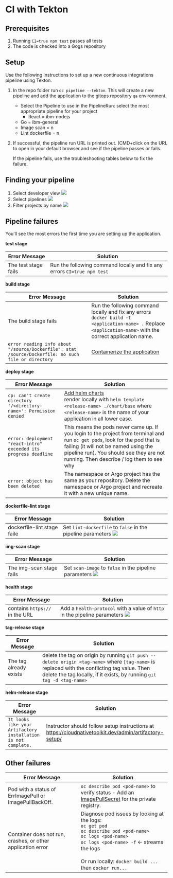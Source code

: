 # CI with Tekton

## Prerequisites

1. Running `CI=true npm test` passes all tests
1. The code is checked into a Gogs repository

## Setup

Use the following instructions to set up a new continuous integrations pipeline using Tekton.

1. In the repo folder run `oc pipeline --tekton`. This will create a new pipeline and add the application to the gitops repository `qa` environment.
   - Select the Pipeline to use in the PipelineRun: select the most appropriate pipeline for your project
     - React = ibm-nodejs
   - Go = ibm-general
   - Image scan = n
   - Lint dockerfile = n
1. If successful, the pipeline run URL is printed out. (CMD+click on the URL to open in your default browser and see if the pipeline passes or fails.

   If the pipeline fails, use the troubleshooting tables below to fix the failure.

## Finding your pipeline

1. Select developer view
   ![](./developer-view.png)
1. Select pipelines
   ![](./developer-pipelines.png)
1. Filter projects by name
   ![](./developer-projects.png)

## Pipeline failures

You'll see the most errors the first time you are setting up the application.

**test stage**

| Error Message        | Solution                                                                |
| -------------------- | ----------------------------------------------------------------------- |
| The test stage fails | Run the following command locally and fix any errors `CI=true npm test` |

**build stage**

| Error Message                                                                                       | Solution                                                                                                                                                    |
| --------------------------------------------------------------------------------------------------- | ----------------------------------------------------------------------------------------------------------------------------------------------------------- |
| The build stage fails                                                                               | Run the following command locally and fix any errors `docker build -t <application-name> .` Replace `<application-name>` with the correct application name. |
| `error reading info about "/source/Dockerfile": stat /source/Dockerfile: no such file or directory` | [Containerize the application](../react/docker.md)                                                                                                          |

**deploy stage**

| Error Message                                                       | Solution                                                                                                                                                                                                                                                     |
| ------------------------------------------------------------------- | ------------------------------------------------------------------------------------------------------------------------------------------------------------------------------------------------------------------------------------------------------------ |
| `cp: can't create directory '/<directory-name>': Permission denied` | [Add helm charts](../helm) <br> render locally with `helm template <release-name> ./chart/base` where `<release-name>` is the name of your application in all lower case.                                                                                    |
| `error: deployment "react-intro" exceeded its progress deadline`    | This means the pods never came up. If you login to the project from terminal and run `oc get pods`, look for the pod that is failing (it will not be named using the pipeline run). You should see they are not running. Then describe / log them to see why |
| `error: object has been deleted`                                    | The namespace or Argo project has the same as your repository. Delete the namespace or Argo project and recreate it with a new unique name.                                                                                                                  |

**dockerfile-lint stage**

| Error Message               | Solution                                                                                   |
| --------------------------- | ------------------------------------------------------------------------------------------ |
| dockerfile-lint stage faile | Set `lint-dockerfile` to `false` in the pipeline parameters ![](./pipeline-parameters.png) |

**img-scan stage**

| Error Message            | Solution                                                                              |
| ------------------------ | ------------------------------------------------------------------------------------- |
| The img-scan stage fails | Set `scan-image` to `false` in the pipeline parameters ![](./pipeline-parameters.png) |

**health stage**

| Error Message                  | Solution                                                                                                 |
| ------------------------------ | -------------------------------------------------------------------------------------------------------- |
| contains `https://` in the URL | Add a `health-protocol` with a value of `http` in the pipeline parameters ![](./pipeline-parameters.png) |

**tag-release stage**

| Error Message          | Solution                                                                                                                                                                                                               |
| ---------------------- | ---------------------------------------------------------------------------------------------------------------------------------------------------------------------------------------------------------------------- |
| The tag already exists | delete the tag on origin by running `git push --delete origin <tag-name>` where `[tag-name>` is replaced with the conflicting tag value. Then delete the tag locally, if it exists, by running `git tag -d <tag-name>` |

**helm-release stage**

| Error Message                                                  | Solution                                                                                                 |
| -------------------------------------------------------------- | -------------------------------------------------------------------------------------------------------- |
| `It looks like your Artifactory installation is not complete.` | Instructor should follow setup instructions at <https://cloudnativetoolkit.dev/admin/artifactory-setup/> |

## Other failures

| Error Message                                               | Solution                                                                                                                                                                                                                                 |
| ----------------------------------------------------------- | ---------------------------------------------------------------------------------------------------------------------------------------------------------------------------------------------------------------------------------------- |
| Pod with a status of ErrImagePull or ImagePullBackOff.      | `oc describe pod <pod-name>` to verify status - Add an [ImagePullSecret](https://kubernetes.io/docs/tasks/configure-pod-container/pull-image-private-registry/) for the private registry.                                                |
| Container does not run, crashes, or other application error | Diagnose pod issues by looking at the logs: <br> `oc get pod`<br> `oc describe pod <pod-name>`<br> `oc logs <pod-name>`<br> `oc logs <pod-name> -f` <- streams the logs<br> <br> Or run locally: `docker build ...` then `docker run...` |
